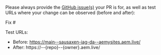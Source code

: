 Please always provide the [GitHub issue(s)](../issues) your PR is for, as well as test URLs where your change can be observed (before and after):

Fix #<gh-issue-id>

Test URLs:
- Before: https://main--sausaxen-iag-da--aemysites.aem.live/
- After: https://<branch>--{repo}--{owner}.aem.live/
